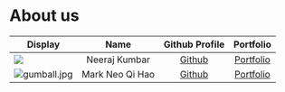 # About us

Display | Name | Github Profile | Portfolio 
--------|:----:|:--------------:|:---------:
![](https://nus.instructure.com/images/thumbnails/1889759/an0Mp6dUc8X7JQSsTru3w37v24OKL2CvjasETO58) | Neeraj Kumbar | [Github](https://github.com/flyingapricot) | [Portfolio](docs/team/neerajkumbar.md)
![gumball.jpg](https://encrypted-tbn0.gstatic.com/images?q=tbn:ANd9GcRgZ7j0HTP8PmUJFy4_7VREGM8F625LVsfXXQ&s) | Mark Neo Qi Hao | [Github](https://github.com/Markneoneo) | [Portfolio](docs/team/Markneoqihao.md)

